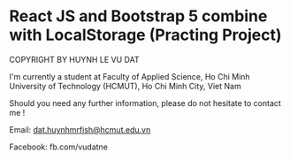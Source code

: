 # React JS and Bootstrap 5 combine with LocalStorage (Practing Project)

COPYRIGHT BY HUYNH LE VU DAT

I'm currently a student at Faculty of Applied Science, Ho Chi Minh University of Technology (HCMUT), Ho Chi Minh City, Viet Nam

Should you need any further information, please do not hesitate to contact me !

Email: dat.huynhmrfish@hcmut.edu.vn

Facebook: fb.com/vudatne
